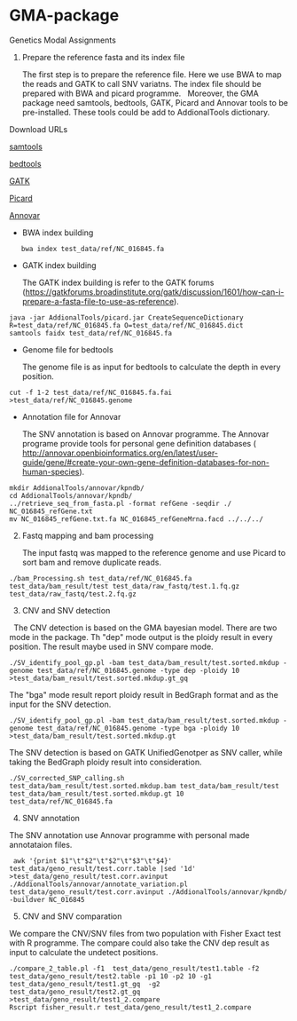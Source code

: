 # GMA-package

Genetics Modal Assignments

1. Prepare the reference fasta and its index file

   The first step is to prepare the reference file. Here we use BWA to map the reads and GATK to call SNV variatns. The index file should be prepared with BWA and picard programme. 
   Moreover, the GMA package need samtools, bedtools, GATK, Picard and Annovar tools to be pre-installed. These tools could be add to  AddionalTools dictionary. 

Download URLs

[samtools](https://github.com/samtools/samtools)

[bedtools](https://github.com/arq5x/bedtools2/blob/master/docs/index.rst)

[GATK](https://software.broadinstitute.org/gatk/download/)

[Picard](http://broadinstitute.github.io/picard/)

[Annovar](http://annovar.openbioinformatics.org/en/latest/user-guide/download/)


+ BWA index building

```{sh}
   bwa index test_data/ref/NC_016845.fa
```

+ GATK index building

   The GATK index building is refer to the GATK forums (https://gatkforums.broadinstitute.org/gatk/discussion/1601/how-can-i-prepare-a-fasta-file-to-use-as-reference). 
 
```{sh}
java -jar AddionalTools/picard.jar CreateSequenceDictionary R=test_data/ref/NC_016845.fa O=test_data/ref/NC_016845.dict 
samtools faidx test_data/ref/NC_016845.fa
```

+ Genome file for bedtools

   The genome file is as input for bedtools to calculate the depth in every position.

```{sh}
cut -f 1-2 test_data/ref/NC_016845.fa.fai >test_data/ref/NC_016845.genome
```

+ Annotation file for Annovar

   The SNV annotation is based on Annovar programme. The Annovar programe provide tools for personal gene definition databases ( http://annovar.openbioinformatics.org/en/latest/user-guide/gene/#create-your-own-gene-definition-databases-for-non-human-species).

```{sh}
mkdir AddionalTools/annovar/kpndb/
cd AddionalTools/annovar/kpndb/
../retrieve_seq_from_fasta.pl -format refGene -seqdir ./ NC_016845_refGene.txt
mv NC_016845_refGene.txt.fa NC_016845_refGeneMrna.facd ../../../
```

2. Fastq mapping and bam processing

   The input fastq was mapped to the reference genome and use Picard to sort bam and remove duplicate reads.

```{sh}
./bam_Processing.sh test_data/ref/NC_016845.fa test_data/bam_result/test test_data/raw_fastq/test.1.fq.gz test_data/raw_fastq/test.2.fq.gz
```

3. CNV and SNV detection

   The CNV detection is based on the GMA bayesian model. There are two mode in the package. Th "dep" mode output is the ploidy result in every position. The result maybe used in SNV compare mode.

```{sh}
./SV_identify_pool_gp.pl -bam test_data/bam_result/test.sorted.mkdup -genome test_data/ref/NC_016845.genome -type dep -ploidy 10 >test_data/bam_result/test.sorted.mkdup.gt_gq
```

The "bga" mode result report ploidy result in BedGraph format and as the input for the SNV detection.

```{sh}
./SV_identify_pool_gp.pl -bam test_data/bam_result/test.sorted.mkdup -genome test_data/ref/NC_016845.genome -type bga -ploidy 10 >test_data/bam_result/test.sorted.mkdup.gt
```

The SNV detection is based on GATK UnifiedGenotper as SNV caller, while taking the BedGraph ploidy result into consideration.  

```{sh}
./SV_corrected_SNP_calling.sh test_data/bam_result/test.sorted.mkdup.bam test_data/bam_result/test test_data/bam_result/test.sorted.mkdup.gt 10 test_data/ref/NC_016845.fa
```

4. SNV annotation

The SNV annotation use Annovar programme with personal made annotataion files. 

```{sh}
 awk '{print $1"\t"$2"\t"$2"\t"$3"\t"$4}'  test_data/geno_result/test.corr.table |sed '1d' >test_data/geno_result/test.corr.avinput
./AddionalTools/annovar/annotate_variation.pl test_data/geno_result/test.corr.avinput ./AddionalTools/annovar/kpndb/ -buildver NC_016845
```

5. CNV and SNV comparation

We compare the CNV/SNV files from two population with Fisher Exact test with R programme. 
The compare could also take the CNV dep result as input to calculate the undetect positions. 

```{sh}
./compare_2_table.pl -f1  test_data/geno_result/test1.table -f2  test_data/geno_result/test2.table -p1 10 -p2 10 -g1 test_data/geno_result/test1.gt_gq  -g2 test_data/geno_result/test2.gt_gq >test_data/geno_result/test1_2.compare 
Rscript fisher_result.r test_data/geno_result/test1_2.compare
```
